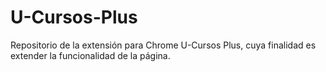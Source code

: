U-Cursos-Plus
=============

Repositorio de la extensión para Chrome U-Cursos Plus, cuya finalidad es extender la funcionalidad de la página.
